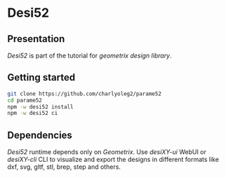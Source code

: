 Desi52
======


Presentation
------------

*Desi52* is part of the tutorial for *geometrix design library*.


Getting started
---------------

```bash
git clone https://github.com/charlyoleg2/parame52
cd parame52
npm -w desi52 install
npm -w desi52 ci
```

Dependencies
------------

*Desi52* runtime depends only on *Geometrix*. Use *desiXY-ui* WebUI or *desiXY-cli* CLI to visualize and export the designs in different formats like dxf, svg, gltf, stl, brep, step and others.

